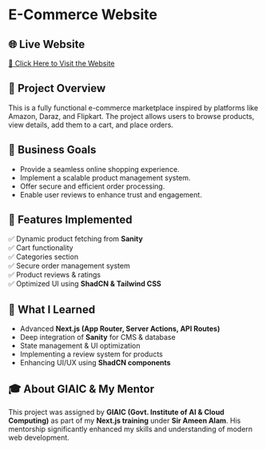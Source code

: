 # E-Commerce Website  

## 🌐 Live Website  
[🔗 Click Here to Visit the Website](https://luxemart.vercel.app)  

## 📌 Project Overview  
This is a fully functional e-commerce marketplace inspired by platforms like Amazon, Daraz, and Flipkart. The project allows users to browse products, view details, add them to a cart, and place orders.  

## 🎯 Business Goals  
- Provide a seamless online shopping experience.  
- Implement a scalable product management system.  
- Offer secure and efficient order processing.  
- Enable user reviews to enhance trust and engagement.  

## 🚀 Features Implemented  
✅ Dynamic product fetching from **Sanity**  
✅ Cart functionality  
✅ Categories section  
✅ Secure order management system  
✅ Product reviews & ratings  
✅ Optimized UI using **ShadCN & Tailwind CSS**  

## 📖 What I Learned  
- Advanced **Next.js (App Router, Server Actions, API Routes)**  
- Deep integration of **Sanity** for CMS & database  
- State management & UI optimization  
- Implementing a review system for products  
- Enhancing UI/UX using **ShadCN components**  

## 🎓 About GIAIC & My Mentor  
This project was assigned by **GIAIC (Govt. Institute of AI & Cloud Computing)** as part of my **Next.js training** under **Sir Ameen Alam**. His mentorship significantly enhanced my skills and understanding of modern web development.  
